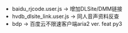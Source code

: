 * baidu_rjcode.user.js -> 增加DLSite/DMM链接
* hvdb_dlsite_link.user.js -> 同人音声资料反查
* bdp -> 百度云不限速客户端aria2 ver. feat py3
